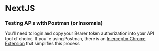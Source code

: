 # NextJS

### Testing APIs with Postman (or Insomnia)

You'll need to login and copy your Bearer token authorization into your API tool of choice. If you're using Postman, there is an [Interceptor Chrome Extension](https://learning.postman.com/docs/sending-requests/capturing-request-data/interceptor) that simplifies this process.

